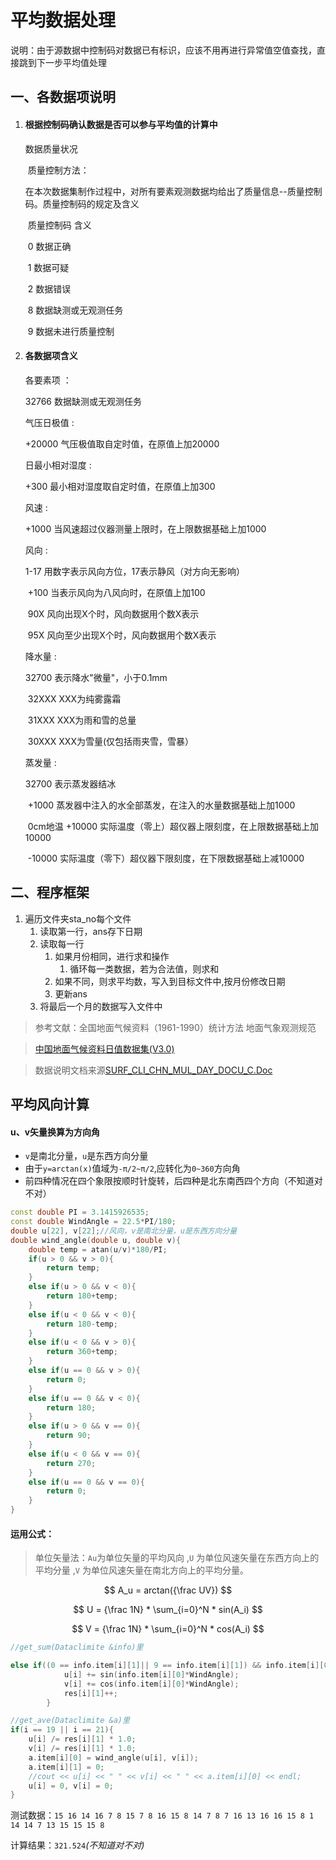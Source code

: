 # 平均数据处理

说明：由于源数据中控制码对数据已有标识，应该不用再进行异常值空值查找，直接跳到下一步平均值处理

## 一、各数据项说明

1. #### 根据控制码确认数据是否可以参与平均值的计算中

   数据质量状况

   ​      质量控制方法：

   ​      在本次数据集制作过程中，对所有要素观测数据均给出了质量信息--质量控制码。质量控制码的规定及含义

   ​            质量控制码  含义

   ​                   0    数据正确

   ​                   1    数据可疑

   ​                   2    数据错误

   ​                   8    数据缺测或无观测任务

   ​                   9    数据未进行质量控制

2. #### 各数据项含义

   各要素项   ：

   32766   数据缺测或无观测任务

   气压日极值  :

   +20000  气压极值取自定时值，在原值上加20000

   日最小相对湿度 :

    +300    最小相对湿度取自定时值，在原值上加300

   风速   :

    +1000   当风速超过仪器测量上限时，在上限数据基础上加1000

   风向    :

   1-17    用数字表示风向方位，17表示静风（对方向无影响）

   ​                +100    当表示风向为八风向时，在原值上加100

   ​                90X 风向出现X个时，风向数据用个数X表示

   ​                95X 风向至少出现X个时，风向数据用个数X表示

    降水量 :

    32700   表示降水"微量"，小于0.1mm

   ​                32XXX   XXX为纯雾露霜

   ​                31XXX   XXX为雨和雪的总量

   ​                30XXX   XXX为雪量(仅包括雨夹雪，雪暴）

    蒸发量  :

   32700   表示蒸发器结冰

   ​                +1000   蒸发器中注入的水全部蒸发，在注入的水量数据基础上加1000

   ​            0cm地温 +10000  实际温度（零上）超仪器上限刻度，在上限数据基础上加10000

   ​                -10000  实际温度（零下）超仪器下限刻度，在下限数据基础上减10000

## 二、程序框架

1. 遍历文件夹sta_no每个文件
   1. 读取第一行，ans存下日期
   2. 读取每一行
      1. 如果月份相同，进行求和操作
         1. 循环每一类数据，若为合法值，则求和
      2. 如果不同，则求平均数，写入到目标文件中,按月份修改日期
      3. 更新ans
   3. 将最后一个月的数据写入文件中

> 参考文献：全国地面气候资料（1961-1990）统计方法
			 地面气象观测规范

> [中国地面气候资料日值数据集(V3.0)](http:://data.cma.cn/data/cdcdetail/dataCode/SURF_CLI_CHN_MUL_DAY_V3.0.html)

> 数据说明文档来源[SURF_CLI_CHN_MUL_DAY_DOCU_C.Doc](http:://image.data.cma.cn/static/doc/A/SURF_CLI_CHN_MUL_DAY_V3.0/SURF_CLI_CHN_MUL_DAY_DOCU_C.doc)


## 平均风向计算

#### u、v矢量换算为方向角

- `v`是南北分量，`u`是东西方向分量
- 由于`y=arctan(x)`值域为`-π/2~π/2`,应转化为`0~360`方向角
- 前四种情况在四个象限按顺时针旋转，后四种是北东南西四个方向（不知道对不对）

~~~c++
const double PI = 3.1415926535;
const double WindAngle = 22.5*PI/180;
double u[22], v[22];//风向，v是南北分量，u是东西方向分量
double wind_angle(double u, double v){
    double temp = atan(u/v)*180/PI;
    if(u > 0 && v > 0){
        return temp;
    }
    else if(u > 0 && v < 0){
        return 180+temp; 
    }
    else if(u < 0 && v < 0){
        return 180-temp;
    }
    else if(u < 0 && v > 0){
        return 360+temp;
    }
    else if(u == 0 && v > 0){
        return 0;
    }
    else if(u == 0 && v < 0){
        return 180;
    }
    else if(u > 0 && v == 0){
        return 90;
    }
    else if(u < 0 && v == 0){
        return 270;
    }
    else if(u == 0 && v == 0){
        return 0;
    }
}
~~~

#### 运用公式：
> 单位矢量法：`Au`为单位矢量的平均风向 ,`U` 为单位风速矢量在东西方向上的平均分量 ,`V`  为单位风速矢量在南北方向上的平均分量。

$$
A_u = arctan({\frac UV})
$$

$$
U = {\frac 1N} * \sum_{i=0}^N * sin(A_i)
$$

$$
V = {\frac 1N} * \sum_{i=0}^N * cos(A_i)
$$

~~~c++
//get_sum(Dataclimite &info)里        

else if((0 == info.item[i][1]|| 9 == info.item[i][1]) && info.item[i][0] >= 1 && info.item[i][0] <= 16){
            u[i] += sin(info.item[i][0]*WindAngle);
            v[i] += cos(info.item[i][0]*WindAngle);
            res[i][1]++;
        }

//get_ave(Dataclimite &a)里
if(i == 19 || i == 21){
    u[i] /= res[i][1] * 1.0;
    v[i] /= res[i][1] * 1.0;
    a.item[i][0] = wind_angle(u[i], v[i]);  
    a.item[i][1] = 0;
    //cout << u[i] << " " << v[i] << " " << a.item[i][0] << endl;
    u[i] = 0, v[i] = 0;
}

~~~

测试数据：`15 16 14 16 7 8 15 7 8 16 15 8 14 7 8 7 16 13 16 16 15 8 1 14 14 7 13 15 15 15 8`

计算结果：`321.524`*(不知道对不对)*
